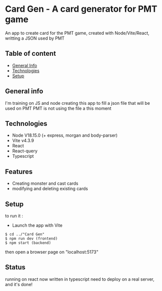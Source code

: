 # Card Gen - A card generator for PMT game

An app to create card for the PMT game, created with Node/Vite/React, writting a JSON used by PMT

## Table of content

- [General Info](#general-info)
- [Technologies](#technologies)
- [Setup](#setup)

## General info

I'm training on JS and node creating this app to fill a json file that will be used on PMT
PMT is not using the file a this moment

## Technologies

- Node V18.15.0 (+ express, morgan and body-parser)
- Vite v4.3.9
- React
- React-query
- Typescript

## Features

- Creating monster and cast cards
- modifying and deleting existing cards

## Setup

to run it :

- Launch the app with Vite

```
$ cd ../"Card Gen"
$ npm run dev (frontend)
$ npm start (backend)
```

then open a browser page on "localhost:5173"

## Status

running on react
now written in typescript
need to deploy on a real server, and it's done!
